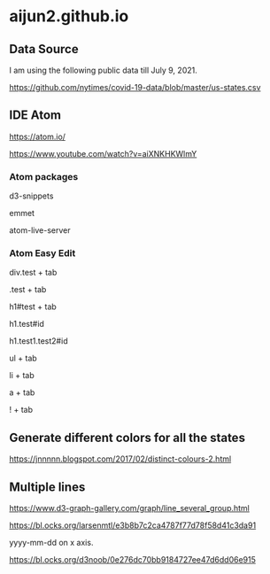 # aijun2.github.io

## Data Source
I am using the following public data till July 9, 2021.

https://github.com/nytimes/covid-19-data/blob/master/us-states.csv

## IDE Atom

https://atom.io/

https://www.youtube.com/watch?v=aiXNKHKWlmY

### Atom packages

d3-snippets

emmet

atom-live-server

### Atom Easy Edit

div.test + tab

.test + tab

h1#test + tab

h1.test#id

h1.test1.test2#id

ul + tab

li + tab

a + tab

! + tab

## Generate different colors for all the states

https://jnnnnn.blogspot.com/2017/02/distinct-colours-2.html



## Multiple lines

https://www.d3-graph-gallery.com/graph/line_several_group.html

https://bl.ocks.org/larsenmtl/e3b8b7c2ca4787f77d78f58d41c3da91

yyyy-mm-dd on x axis.

https://bl.ocks.org/d3noob/0e276dc70bb9184727ee47d6dd06e915

